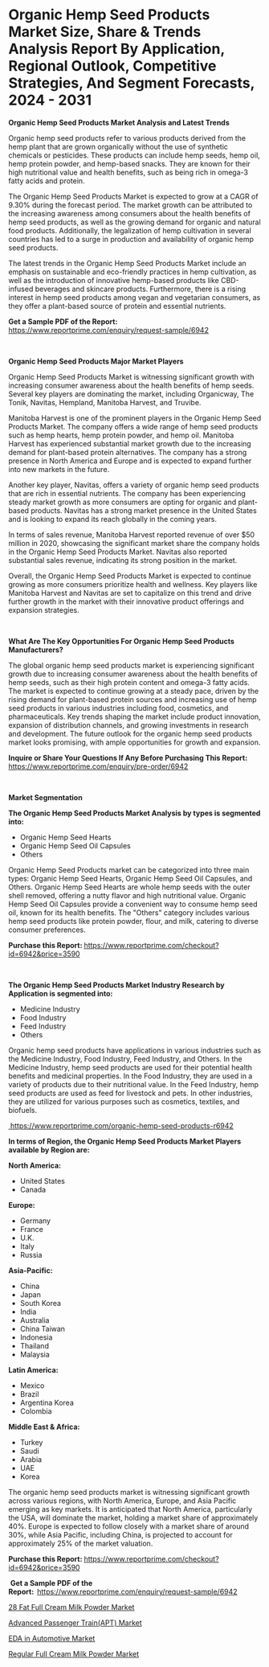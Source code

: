 <p><h1>Organic Hemp Seed Products Market Size, Share & Trends Analysis Report By Application, Regional Outlook, Competitive Strategies, And Segment Forecasts, 2024 - 2031</h1></p><p><strong>Organic Hemp Seed Products Market Analysis and Latest Trends</strong></p>
<p><p>Organic hemp seed products refer to various products derived from the hemp plant that are grown organically without the use of synthetic chemicals or pesticides. These products can include hemp seeds, hemp oil, hemp protein powder, and hemp-based snacks. They are known for their high nutritional value and health benefits, such as being rich in omega-3 fatty acids and protein.</p><p>The Organic Hemp Seed Products Market is expected to grow at a CAGR of 9.30% during the forecast period. The market growth can be attributed to the increasing awareness among consumers about the health benefits of hemp seed products, as well as the growing demand for organic and natural food products. Additionally, the legalization of hemp cultivation in several countries has led to a surge in production and availability of organic hemp seed products.</p><p>The latest trends in the Organic Hemp Seed Products Market include an emphasis on sustainable and eco-friendly practices in hemp cultivation, as well as the introduction of innovative hemp-based products like CBD-infused beverages and skincare products. Furthermore, there is a rising interest in hemp seed products among vegan and vegetarian consumers, as they offer a plant-based source of protein and essential nutrients.</p></p>
<p><strong>Get a Sample PDF of the Report:&nbsp;</strong> <a href="https://www.reportprime.com/enquiry/request-sample/6942">https://www.reportprime.com/enquiry/request-sample/6942</a></p>
<p>&nbsp;</p>
<p><strong>Organic Hemp Seed Products Major Market Players</strong></p>
<p><p>Organic Hemp Seed Products Market is witnessing significant growth with increasing consumer awareness about the health benefits of hemp seeds. Several key players are dominating the market, including Organicway, The Tonik, Navitas, Hempland, Manitoba Harvest, and Truvibe.</p><p>Manitoba Harvest is one of the prominent players in the Organic Hemp Seed Products Market. The company offers a wide range of hemp seed products such as hemp hearts, hemp protein powder, and hemp oil. Manitoba Harvest has experienced substantial market growth due to the increasing demand for plant-based protein alternatives. The company has a strong presence in North America and Europe and is expected to expand further into new markets in the future.</p><p>Another key player, Navitas, offers a variety of organic hemp seed products that are rich in essential nutrients. The company has been experiencing steady market growth as more consumers are opting for organic and plant-based products. Navitas has a strong market presence in the United States and is looking to expand its reach globally in the coming years.</p><p>In terms of sales revenue, Manitoba Harvest reported revenue of over $50 million in 2020, showcasing the significant market share the company holds in the Organic Hemp Seed Products Market. Navitas also reported substantial sales revenue, indicating its strong position in the market.</p><p>Overall, the Organic Hemp Seed Products Market is expected to continue growing as more consumers prioritize health and wellness. Key players like Manitoba Harvest and Navitas are set to capitalize on this trend and drive further growth in the market with their innovative product offerings and expansion strategies.</p></p>
<p>&nbsp;</p>
<p><strong>What Are The Key Opportunities For Organic Hemp Seed Products Manufacturers?</strong></p>
<p><p>The global organic hemp seed products market is experiencing significant growth due to increasing consumer awareness about the health benefits of hemp seeds, such as their high protein content and omega-3 fatty acids. The market is expected to continue growing at a steady pace, driven by the rising demand for plant-based protein sources and increasing use of hemp seed products in various industries including food, cosmetics, and pharmaceuticals. Key trends shaping the market include product innovation, expansion of distribution channels, and growing investments in research and development. The future outlook for the organic hemp seed products market looks promising, with ample opportunities for growth and expansion.</p></p>
<p><strong>Inquire or Share Your Questions If Any Before Purchasing This Report:</strong> <a href="https://www.reportprime.com/enquiry/pre-order/6942">https://www.reportprime.com/enquiry/pre-order/6942</a></p>
<p>&nbsp;</p>
<p><strong>Market Segmentation</strong></p>
<p><strong>The Organic Hemp Seed Products Market Analysis by types is segmented into:</strong></p>
<p><ul><li>Organic Hemp Seed Hearts</li><li>Organic Hemp Seed Oil Capsules</li><li>Others</li></ul></p>
<p><p>Organic Hemp Seed Products market can be categorized into three main types: Organic Hemp Seed Hearts, Organic Hemp Seed Oil Capsules, and Others. Organic Hemp Seed Hearts are whole hemp seeds with the outer shell removed, offering a nutty flavor and high nutritional value. Organic Hemp Seed Oil Capsules provide a convenient way to consume hemp seed oil, known for its health benefits. The "Others" category includes various hemp seed products like protein powder, flour, and milk, catering to diverse consumer preferences.</p></p>
<p><strong>Purchase this Report:&nbsp;</strong><a href="https://www.reportprime.com/checkout?id=6942&price=3590">https://www.reportprime.com/checkout?id=6942&price=3590</a></p>
<p>&nbsp;</p>
<p><strong>The Organic Hemp Seed Products Market Industry Research by Application is segmented into:</strong></p>
<p><ul><li>Medicine Industry</li><li>Food Industry</li><li>Feed Industry</li><li>Others</li></ul></p>
<p><p>Organic hemp seed products have applications in various industries such as the Medicine Industry, Food Industry, Feed Industry, and Others. In the Medicine Industry, hemp seed products are used for their potential health benefits and medicinal properties. In the Food Industry, they are used in a variety of products due to their nutritional value. In the Feed Industry, hemp seed products are used as feed for livestock and pets. In other industries, they are utilized for various purposes such as cosmetics, textiles, and biofuels.</p></p>
<p><a href="https://www.reportprime.com/organic-hemp-seed-products-r6942">&nbsp;https://www.reportprime.com/organic-hemp-seed-products-r6942</a></p>
<p><strong>In terms of Region, the Organic Hemp Seed Products Market Players available by Region are:</strong></p>
<p>
    <p> <strong> North America: </strong>
        <ul>
            <li>United States</li>
            <li>Canada</li>
        </ul>
        </p> 
    <p> <strong> Europe: </strong>
        <ul>
            <li>Germany</li>
            <li>France</li>
            <li>U.K.</li>
            <li>Italy</li>
            <li>Russia</li>
        </ul>
        </p> 
    <p> <strong> Asia-Pacific: </strong>
        <ul>
            <li>China</li>
            <li>Japan</li>
            <li>South Korea</li>
            <li>India</li>
            <li>Australia</li>
            <li>China Taiwan</li>
            <li>Indonesia</li>
            <li>Thailand</li>
            <li>Malaysia</li>
        </ul>
        </p> 
    <p> <strong> Latin America: </strong>
        <ul>
            <li>Mexico</li>
            <li>Brazil</li>
            <li>Argentina Korea</li>
            <li>Colombia</li>
        </ul>
        </p> 
    <p> <strong> Middle East & Africa: </strong>
        <ul>
            <li>Turkey</li>
            <li>Saudi</li>
            <li>Arabia</li>
            <li>UAE</li>
            <li>Korea</li>
        </ul>
    </p>
    </p>
<p><p>The organic hemp seed products market is witnessing significant growth across various regions, with North America, Europe, and Asia Pacific emerging as key markets. It is anticipated that North America, particularly the USA, will dominate the market, holding a market share of approximately 40%. Europe is expected to follow closely with a market share of around 30%, while Asia Pacific, including China, is projected to account for approximately 25% of the market valuation.</p></p>
<p><strong>Purchase this Report: </strong><a href="https://www.reportprime.com/checkout?id=6942&price=3590">https://www.reportprime.com/checkout?id=6942&price=3590</a></p>
<p>&nbsp;<strong>Get a Sample PDF of the Report:&nbsp;&nbsp;</strong><a href="https://www.reportprime.com/enquiry/request-sample/6942">https://www.reportprime.com/enquiry/request-sample/6942</a></p>
<p><strong></strong></p>
<p><p><a href="https://github.com/khadijahesham19/Market-Research-Report-List-1/blob/main/28-fat-full-cream-milk-powder-market.md">28 Fat Full Cream Milk Powder Market</a></p><p><a href="https://www.linkedin.com/pulse/advanced-passenger-trainapt-industry-analysis-report-its-nuuhf">Advanced Passenger Train(APT) Market</a></p><p><a href="https://www.linkedin.com/pulse/future-trends-global-eda-automotive-market-insights-analysis-rwzrf">EDA in Automotive Market</a></p><p><a href="https://github.com/suitykhatun12/Market-Research-Report-List-1/blob/main/regular-full-cream-milk-powder-market.md">Regular Full Cream Milk Powder Market</a></p></p>